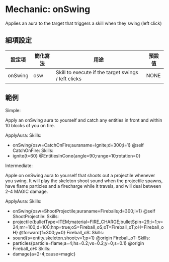 Mechanic: onSwing
==================

Applies an aura to the target that triggers a skill when they swing (left click)

細項設定
----------

| 設定項 | 簡化寫法 | 用途 | 預設值 |
|------------------|---------------|------------------------------------------------------------|---------------|
| onSwing | osw| Skill to execute if the target swings / left clicks | NONE |

  

範例
--------

Simple:

Apply an onSwing aura to yourself and catch any entities in front and within 10 blocks of you on fire.

ApplyAura:
  Skills:
  - onSwing{osw=CatchOnFire;auraname=Ignite;d=300;i=1} @self
CatchOnFire:
  Skills:
  - ignite{t=60} @EntitiesInCone{angle=90;range=10;rotation=0}

Intermediate:

Apple on onSwing aura to yourself that shoots out a projectile whenever you swing. It will play the skeleton shoot sound when the projectile spawns, have flame particles and a firecharge while it travels, and will deal between 2-4 MAGIC damage. 


ApplyAura:
  Skills:
  - onSwing{osw=ShootProjectile;auraname=Fireballs;d=300;i=1} @self
ShootProjectile:
  Skills:
  - projectile{bulletType=ITEM;material=FIRE_CHARGE;bulletSpin=29;i=1;v=24;mr=100;d=100;hnp=true;oS=Fireball_oS;oT=Fireball_oT;oH=Fireball_oH} @forward{f=300;y=0}
Fireball_oS:
  Skills:
  - sound{s=entity.skeleton.shoot;v=1;p=1} @origin
Fireball_oT:
  Skills:
  - particles{particle=flame;a=4;hs=0.2;vs=0.2;y=0;s=0.1} @origin
Fireball_oH:
  Skills:
  - damage{a=2-4;cause=magic}